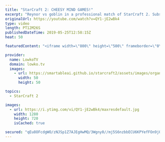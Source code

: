 ```yaml
---
title: "StarCraft 2: CHEESY MIND GAMES!"
excerpt: "Reynor vs goblin in a professional match of StarCraft 2. Subscribe for more videos: http://lowko.tv/youtube More StarCraft 2: https://youtu.be/XGRElTXTFsQ  Usually goblin is the one who plays cheesy, however in this game Reynor decides to take control of the game by going for a Spawning Pool at 12 supply"
originalUrl: https://youtube.com/watch?v=QY1-jE2wBk4
type: video
length: PT12M26S
publishedDateTime: 2019-05-25T12:58:15Z
heat: 50

featuredContent: "<iframe width=\"800\" height=\"500\" frameborder=\"0\" src=\"https://www.youtube.com/embed/QY1-jE2wBk4\" allow=\"accelerometer; autoplay; encrypted-media; gyroscope; picture-in-picture\" allowfullscreen></iframe>"

provider:
  name: LowkoTV
  domain: lowko.tv
  images:
    - url: https://smartableai.github.io/starcraft2/assets/images/organizations/lowko.tv-50x50.jpg
      width: 50
      height: 50

topics:
  - StarCraft 2

images:
  - url: https://i.ytimg.com/vi/QY1-jE2wBk4/maxresdefault.jpg
    width: 1280
    height: 720
    isCached: true

secured: "qEu8OFcdgWO/zNJSp1Z7AJEgHwMQ/3Wgny0//mj5S6nzbbECU6KPYefFOn9jQIOndf4CZmyJcWyNC1N8waGPnGEIspfe5A6VvfVFUGp7eZJrW5HggL2nfLWJj0y8rLmytBcWtLZH9A7E9hIUhxutRG4y47T/y7x9L2q7rCyuN3idREwRrnpCSb/WF8JNl+ZRBwNSQtf8+igxK0OCD+A13m0ZmVQthVN5M8G6mVttpsQ5q21MDKYlYch6eCiOzeqRYrDRVtqkk077l0g8b3YIixb5xaxYP+k5MlhEicXcKmndGmsSUeXoKuvLFpbXdaYyk3K1Z/AS7O9GcG0r4Z4PshDHqylTurDmY0erZj0HUXtI0TsZ0hgDUbLHXdd2IVX8/QkocAfM//iilt3Ei16E+hr2DOHzh/yA2eM96CQLAJo=;OnPC7Uwdj+ieQzpqzUdPWA=="
---
```


